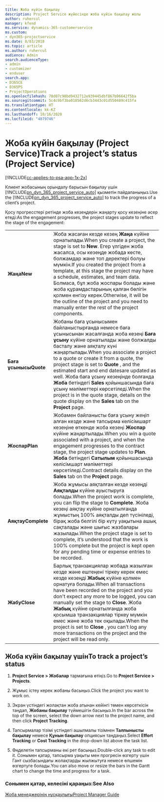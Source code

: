 ```yaml
---
title: Жоба күйін бақылау
description: Project Service жүйесінде жоба күйін бақылау жолы
author: ruhercul
manager: kfend
ms.service: dynamics-365-customerservice
ms.custom:
- dyn365-projectservice
ms.date: 8/03/2018
ms.topic: article
ms.author: ruhercul
audience: Admin
search.audienceType:
- admin
- customizer
- enduser
search.app:
- D365CE
- D365PS
- ProjectOperations
ms.openlocfilehash: 70d07c98bd9432712e939445dbf867b96642f5ba
ms.sourcegitcommit: 5c4c9bf3ba018562d6cb3443c01d550489c415fa
ms.translationtype: HT
ms.contentlocale: kk-KZ
ms.lasthandoff: 10/16/2020
ms.locfileid: "4079746"
---
```

# <a name="track-a-projects-status-project-service"></a><span data-ttu-id="13b59-103">Жоба күйін бақылау (Project Service)</span><span class="sxs-lookup"><span data-stu-id="13b59-103">Track a project’s status (Project Service)</span></span>

[!INCLUDE[cc-applies-to-psa-app-1x-2x](../includes/cc-applies-to-psa-app-1x-2x.md)]

<span data-ttu-id="13b59-104">Клиент жобасының орындалу барысын бақылау үшін [!INCLUDE[pn_dyn_365_project_service_auto](../includes/pn-dyn-365-project-service-auto.md)] қызметін пайдаланыңыз.</span><span class="sxs-lookup"><span data-stu-id="13b59-104">Use the [!INCLUDE[pn_dyn_365_project_service_auto](../includes/pn-dyn-365-project-service-auto.md)] to track the progress of a client’s project.</span></span>  

<span data-ttu-id="13b59-105">Қосу прогресстері ретінде жоба кезеңдерін жаңарту қосу кезеңіне әсер етеді:</span><span class="sxs-lookup"><span data-stu-id="13b59-105">As the engagement progresses, the project stages update to reflect the stage of the engagement:</span></span>  


|              |                                                                                                                                                                                                                                                                                                  |
|--------------|--------------------------------------------------------------------------------------------------------------------------------------------------------------------------------------------------------------------------------------------------------------------------------------------------|
|   <span data-ttu-id="13b59-106">**Жаңа**</span><span class="sxs-lookup"><span data-stu-id="13b59-106">**New**</span></span>    | <span data-ttu-id="13b59-107">Жоба жасаған кезде кезең **Жаңа** күйіне орнатылады.</span><span class="sxs-lookup"><span data-stu-id="13b59-107">When you create a project, the stage is set to **New**.</span></span> <span data-ttu-id="13b59-108">Егер үлгіден жоба жасалса, осы кезеңде жобада кесте, болжамдар және топ деректері болуы мүмкін.</span><span class="sxs-lookup"><span data-stu-id="13b59-108">If you created the project from a template, at this stage the project may have a schedule, estimates, and team data.</span></span> <span data-ttu-id="13b59-109">Болмаса, бұл жоба жоспары болады және жоба құрамдастарының қалған бөлігін қолмен енгізу керек.</span><span class="sxs-lookup"><span data-stu-id="13b59-109">Otherwise, it will be the outline of the project and you need to manually enter the rest of the project components.</span></span> |
|  <span data-ttu-id="13b59-110">**Баға ұсынысы**</span><span class="sxs-lookup"><span data-stu-id="13b59-110">**Quote**</span></span>   |      <span data-ttu-id="13b59-111">Жобаны баға ұсынысымен байланыстырғанда немесе баға ұсынысынан жасалғанда жоба кезеңі **Баға ұсыну** күйіне орнатылады және болжалды басталу және аяқталу күні жаңартылады.</span><span class="sxs-lookup"><span data-stu-id="13b59-111">When you associate a project to a quote or create it from a quote, the project stage is set to **Quote** , and the estimated start and end datesare updated as well.</span></span> <span data-ttu-id="13b59-112">Жоба баға ұсыну кезеңінде болғанда **Жоба** бетіндегі **Sales** қойыншасында баға ұсыну мәліметтері көрсетіледі.</span><span class="sxs-lookup"><span data-stu-id="13b59-112">When the project is in the quote stage, details on the quote display on the **Sales** tab on the **Project** page.</span></span>      |
|   <span data-ttu-id="13b59-113">**Жоспар**</span><span class="sxs-lookup"><span data-stu-id="13b59-113">**Plan**</span></span>   |                                     <span data-ttu-id="13b59-114">Жобамен байланысты баға ұсыну жеңіп алған кезде және тапсырма келісімшарт кезеңіне өткенде жоба кезеңі **Жоспар** күйіне жаңартылады.</span><span class="sxs-lookup"><span data-stu-id="13b59-114">When you win a quote associated with a project, and when the engagement progresses to the contract stage, the project stage updates to **Plan**.</span></span> <span data-ttu-id="13b59-115">**Жоба** бетіндегі **Сатылым** қойыншасында келісімшарт мәліметтері көрсетіледі.</span><span class="sxs-lookup"><span data-stu-id="13b59-115">Contract details display on the **Sales** tab on the **Project** page.</span></span>                                      |
| <span data-ttu-id="13b59-116">**Аяқтау**</span><span class="sxs-lookup"><span data-stu-id="13b59-116">**Complete**</span></span> |                    <span data-ttu-id="13b59-117">Жоба жұмысы аяқталған кезде кезеңді **Аяқталды** күйіне ауыстыруға болады.</span><span class="sxs-lookup"><span data-stu-id="13b59-117">When the project work is complete, you can flip the stage to **Complete**.</span></span> <span data-ttu-id="13b59-118">Жоба кезеңі аяқтау күйіне орнатылғанда жұмыстың 100% аяқталды деп түсініледі, бірақ жоба белгілі бір күту уақытына ашық сақталады және шығыс жазбалары жазылады.</span><span class="sxs-lookup"><span data-stu-id="13b59-118">When the project stage is set to complete, it’s understood that the work is 100% complete but the project is kept open for any pending time or expense entries to be recorded.</span></span>                     |
|  <span data-ttu-id="13b59-119">**Жабу**</span><span class="sxs-lookup"><span data-stu-id="13b59-119">**Close**</span></span>   |           <span data-ttu-id="13b59-120">Барлық транзакциялар жобада жазылған кезде және ештеңені тіркеу керек емес кезде кезеңді **Жабық** күйіне қолмен орнатуға болады.</span><span class="sxs-lookup"><span data-stu-id="13b59-120">When all transactions have been recorded on the project and you don't expect any more to be logged, you can manually set the stage to **Close**.</span></span> <span data-ttu-id="13b59-121">Жоба **Жабық** күйіне орнатылғанда жоба қосымша транзакциялар тіркеу мүмкін емес және жоба тек оқылады.</span><span class="sxs-lookup"><span data-stu-id="13b59-121">When the project is set to **Close** , you can’t log any more transactions on the project and the project will be read only.</span></span>           |

## <a name="to-track-a-projects-status"></a><span data-ttu-id="13b59-122">Жоба күйін бақылау үшін</span><span class="sxs-lookup"><span data-stu-id="13b59-122">To track a project’s status</span></span>  

1.  <span data-ttu-id="13b59-123">**Project Service > Жобалар** тармағына өтіңіз.</span><span class="sxs-lookup"><span data-stu-id="13b59-123">Go to **Project Service > Projects**.</span></span>  

2.  <span data-ttu-id="13b59-124">Жұмыс істеу керек жобаны басыңыз.</span><span class="sxs-lookup"><span data-stu-id="13b59-124">Click the project you want to work on.</span></span>  

3.  <span data-ttu-id="13b59-125">Экран үстіндегі жолақтан жоба атынан кейінгі төмен көрсеткісін таңдап, **Жобаны бақылау** түймешігін басыңыз.</span><span class="sxs-lookup"><span data-stu-id="13b59-125">In the bar across the top of the screen, select the down arrow next to the project name, and then click **Project Tracking**.</span></span>  

4.  <span data-ttu-id="13b59-126">Тапсырмалар тізімі үстіндегі ашылмалы тізімнен **Талпынысты бақылау** немесе **Құнын бақылау** опциясын таңдаңыз.</span><span class="sxs-lookup"><span data-stu-id="13b59-126">Select **Effort Tracking** or **Cost Tracking** in the drop-down list above the task list.</span></span>  

5.  <span data-ttu-id="13b59-127">Өңделетін тапсырманы екі рет басыңыз.</span><span class="sxs-lookup"><span data-stu-id="13b59-127">Double-click any task to edit it.</span></span> <span data-ttu-id="13b59-128">Сонымен қатар, тапсырма уақыты мен прогресін өзгерту үшін Гант сызбасындағы жолақтарды жылжытуға немесе өлшемін өзгертуге болады.</span><span class="sxs-lookup"><span data-stu-id="13b59-128">You can also move or resize the bars in the Gantt chart to change the time and progress for a task.</span></span>  

### <a name="see-also"></a><span data-ttu-id="13b59-129">Сонымен қатар, келесіні қараңыз:</span><span class="sxs-lookup"><span data-stu-id="13b59-129">See Also</span></span>  
 [<span data-ttu-id="13b59-130">Жоба менеджерінің нұсқаулығы</span><span class="sxs-lookup"><span data-stu-id="13b59-130">Project Manager Guide</span></span>](../psa/project-manager-guide.md)
